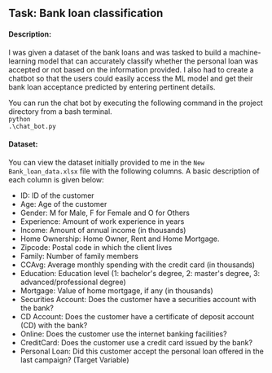 ## Task: Bank loan classification

#### Description: 
I was given a dataset of the bank loans and was tasked to build a machine-learning model that can accurately classify whether the personal loan was accepted or not based on the information provided. I also had to create a chatbot so that the users could easily access the ML model and get their bank loan acceptance predicted by entering pertinent details.

You can run the chat bot by executing the following command in the project directory from a bash terminal.<br>
<code>python .\chat_bot.py</code>

#### Dataset: 
You can view the dataset initially provided to me in the <code>New Bank_loan_data.xlsx</code> file with the following columns. A basic description of each column is given below: 
- ID: ID of the customer 
- Age: Age of the customer
- Gender: M for Male, F for Female and O for Others
- Experience: Amount of work experience in years
- Income: Amount of annual income (in thousands)
- Home Ownership: Home Owner, Rent and Home Mortgage. 
- Zipcode: Postal code in which the client lives
- Family: Number of family members
- CCAvg: Average monthly spending with the credit card (in thousands) 
- Education: Education level (1: bachelor's degree, 2: master's degree, 3: advanced/professional degree) 
- Mortgage: Value of home mortgage, if any (in thousands) 
- Securities Account: Does the customer have a securities account with the bank? 
- CD Account: Does the customer have a certificate of deposit account (CD) with the bank? 
- Online: Does the customer use the internet banking facilities? 
- CreditCard: Does the customer use a credit card issued by the bank? 
- Personal Loan: Did this customer accept the personal loan offered in the last campaign? (Target Variable) 
